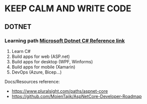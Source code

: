 # KEEP CALM AND WRITE CODE

## DOTNET
### Learning path [Microsoft Dotnet C# Reference link](https://docs.microsoft.com/en-us/learn/dotnet/)
1. Learn C#
2. Build apps for web (ASP.net)
3. Build apps for desktop (WPF, Winforms)
4. Build apps for mobile (Xamarin)
5. DevOps (Azure, Bicep...)



Docs/Resources reference:
- https://www.pluralsight.com/paths/aspnet-core
- https://github.com/MoienTajik/AspNetCore-Developer-Roadmap
